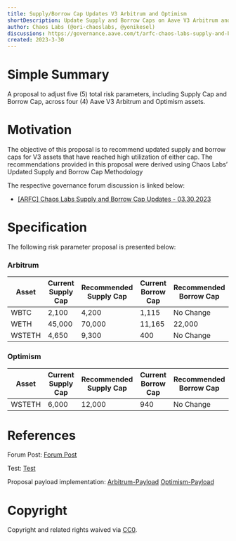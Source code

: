 ```yaml
---
title: Supply/Borrow Cap Updates V3 Arbitrum and Optimism
shortDescription: Update Supply and Borrow Caps on Aave V3 Arbitrum and Optimism
author: Chaos Labs (@ori-chaoslabs, @yonikesel)
discussions: https://governance.aave.com/t/arfc-chaos-labs-supply-and-borrow-cap-updates-03-30-2023/12532
created: 2023-3-30
---
```


# Simple Summary

A proposal to adjust five (5) total risk parameters, including Supply Cap and Borrow Cap, across four (4) Aave V3 Arbitrum and Optimism assets.

# Motivation

The objective of this proposal is to recommend updated supply and borrow caps for V3 assets that have reached high utilization of either cap. The recommendations provided in this proposal were derived using Chaos Labs’ Updated Supply and Borrow Cap Methodology

The respective governance forum discussion is linked below:

- [[ARFC] Chaos Labs Supply and Borrow Cap Updates - 03.30.2023](https://governance.aave.com/t/arfc-chaos-labs-supply-and-borrow-cap-updates-03-30-2023/12532)

# Specification

The following risk parameter proposal is presented below:

### Arbitrum

| Asset  | Current Supply Cap | Recommended Supply Cap | Current Borrow Cap | Recommended Borrow Cap |
| ------ | ------------------ | ---------------------- | ------------------ | ---------------------- |
| WBTC   | 2,100              | 4,200                  | 1,115              | No Change              |
| WETH   | 45,000             | 70,000                 | 11,165             | 22,000                 |
| WSTETH | 4,650              | 9,300                  | 400                | No Change              |

### Optimism

| Asset  | Current Supply Cap | Recommended Supply Cap | Current Borrow Cap | Recommended Borrow Cap |
| ------ | ------------------ | ---------------------- | ------------------ | ---------------------- |
| WSTETH | 6,000              | 12,000                 | 940                | No Change              |

# References

Forum Post: [Forum Post](https://governance.aave.com/t/arfc-chaos-labs-supply-and-borrow-cap-updates-03-30-2023/12532)

Test: [Test](https://github.com/bgd-labs/aave-proposals/blob/master/src/AaveV3SupplyCapsUpdate_20230330/AaveV3SupplyCapsUpdate_20230330_test.t.sol)

Proposal payload implementation: [Arbitrum-Payload](https://github.com/bgd-labs/aave-proposals/blob/master/src/AaveV3SupplyCapsUpdate_20230330/AaveV3ArbSupplyCapsUpdate_20230330.sol) [Optimism-Payload](https://github.com/bgd-labs/aave-proposals/blob/master/src/AaveV3SupplyCapsUpdate_20230330/AaveV3OptSupplyCapsUpdate_20230330.sol)

# Copyright

Copyright and related rights waived via [CC0](https://creativecommons.org/publicdomain/zero/1.0/).
